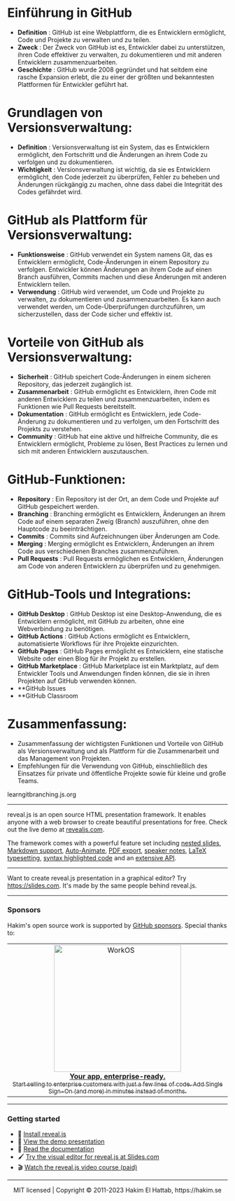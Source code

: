 # Einführung in GitHub

- **Definition** : GitHub ist eine Webplattform, die es Entwicklern ermöglicht, Code und Projekte zu verwalten und zu teilen.
- **Zweck** : Der Zweck von GitHub ist es, Entwickler dabei zu unterstützen, ihren Code effektiver zu verwalten, zu dokumentieren und mit anderen Entwicklern zusammenzuarbeiten.
- **Geschichte** : GitHub wurde 2008 gegründet und hat seitdem eine rasche Expansion erlebt, die zu einer der größten und bekanntesten Plattformen für Entwickler geführt hat.

# Grundlagen von Versionsverwaltung:

- **Definition** : Versionsverwaltung ist ein System, das es Entwicklern ermöglicht, den Fortschritt und die Änderungen an ihrem Code zu verfolgen und zu dokumentieren.
- **Wichtigkeit** : Versionsverwaltung ist wichtig, da sie es Entwicklern ermöglicht, den Code jederzeit zu überprüfen, Fehler zu beheben und Änderungen rückgängig zu machen, ohne dass dabei die Integrität des Codes gefährdet wird.

# GitHub als Plattform für Versionsverwaltung:

- **Funktionsweise** : GitHub verwendet ein System namens Git, das es Entwicklern ermöglicht, Code-Änderungen in einem Repository zu verfolgen. Entwickler können Änderungen an ihrem Code auf einen Branch ausführen, Commits machen und diese Änderungen mit anderen Entwicklern teilen.
- **Verwendung** : GitHub wird verwendet, um Code und Projekte zu verwalten, zu dokumentieren und zusammenzuarbeiten. Es kann auch verwendet werden, um Code-Überprüfungen durchzuführen, um sicherzustellen, dass der Code sicher und effektiv ist.

# Vorteile von GitHub als Versionsverwaltung:

- **Sicherheit** : GitHub speichert Code-Änderungen in einem sicheren Repository, das jederzeit zugänglich ist.
- **Zusammenarbeit** : GitHub ermöglicht es Entwicklern, ihren Code mit anderen Entwicklern zu teilen und zusammenzuarbeiten, indem es Funktionen wie Pull Requests bereitstellt.
- **Dokumentation** : GitHub ermöglicht es Entwicklern, jede Code-Änderung zu dokumentieren und zu verfolgen, um den Fortschritt des Projekts zu verstehen.
- **Community** : GitHub hat eine aktive und hilfreiche Community, die es Entwicklern ermöglicht, Probleme zu lösen, Best Practices zu lernen und sich mit anderen Entwicklern auszutauschen.

# GitHub-Funktionen:

- **Repository** : Ein Repository ist der Ort, an dem Code und Projekte auf GitHub gespeichert werden.
- **Branching** : Branching ermöglicht es Entwicklern, Änderungen an ihrem Code auf einem separaten Zweig (Branch) auszuführen, ohne den Hauptcode zu beeinträchtigen.
- **Commits** : Commits sind Aufzeichnungen über Änderungen am Code.
- **Merging** : Merging ermöglicht es Entwicklern, Änderungen an ihrem Code aus verschiedenen Branches zusammenzuführen.
- **Pull Requests** : Pull Requests ermöglichen es Entwicklern, Änderungen am Code von anderen Entwicklern zu überprüfen und zu genehmigen.

# GitHub-Tools und Integrations:

- **GitHub Desktop** : GitHub Desktop ist eine Desktop-Anwendung, die es Entwicklern ermöglicht, mit GitHub zu arbeiten, ohne eine Webverbindung zu benötigen.
- **GitHub Actions** : GitHub Actions ermöglicht es Entwicklern, automatisierte Workflows für ihre Projekte einzurichten.
- **GitHub Pages** : GitHub Pages ermöglicht es Entwicklern, eine statische Website oder einen Blog für ihr Projekt zu erstellen.
- **GitHub Marketplace** : GitHub Marketplace ist ein Marktplatz, auf dem Entwickler Tools und Anwendungen finden können, die sie in ihren Projekten auf GitHub verwenden können.
- **GitHub Issues
- **GitHub Classroom

# Zusammenfassung:

- Zusammenfassung der wichtigsten Funktionen und Vorteile von GitHub als Versionsverwaltung und als Plattform für die Zusammenarbeit und das Management von Projekten.
- Empfehlungen für die Verwendung von GitHub, einschließlich des Einsatzes für private und öffentliche Projekte sowie für kleine und große Teams.


learngitbranching.js.org


---
reveal.js is an open source HTML presentation framework. It enables anyone with a web browser to create beautiful presentations for free. Check out the live demo at [revealjs.com](https://revealjs.com/).

The framework comes with a powerful feature set including [nested slides](https://revealjs.com/vertical-slides/), [Markdown support](https://revealjs.com/markdown/), [Auto-Animate](https://revealjs.com/auto-animate/), [PDF export](https://revealjs.com/pdf-export/), [speaker notes](https://revealjs.com/speaker-view/), [LaTeX typesetting](https://revealjs.com/math/), [syntax highlighted code](https://revealjs.com/code/) and an [extensive API](https://revealjs.com/api/).

---

Want to create reveal.js presentation in a graphical editor? Try <https://slides.com>. It's made by the same people behind reveal.js.

---

### Sponsors
Hakim's open source work is supported by <a href="https://github.com/sponsors/hakimel">GitHub sponsors</a>. Special thanks to:
<div align="center">
  <table>
    <td align="center">
      <a href="https://workos.com/?utm_campaign=github_repo&utm_medium=referral&utm_content=revealjs&utm_source=github">
        <div>
          <img src="https://user-images.githubusercontent.com/629429/151508669-efb4c3b3-8fe3-45eb-8e47-e9510b5f0af1.svg" width="290" alt="WorkOS">
        </div>
        <b>Your app, enterprise-ready.</b>
        <div>
          <sub>Start selling to enterprise customers with just a few lines of code. Add Single Sign-On (and more) in minutes instead of months.</sup>
        </div>
      </a>
    </td>
  </table>
</div>

---

### Getting started
- 🚀 [Install reveal.js](https://revealjs.com/installation)
- 👀 [View the demo presentation](https://revealjs.com/demo)
- 📖 [Read the documentation](https://revealjs.com/markup/)
- 🖌 [Try the visual editor for reveal.js at Slides.com](https://slides.com/)
- 🎬 [Watch the reveal.js video course (paid)](https://revealjs.com/course)

--- 
<div align="center">
  MIT licensed | Copyright © 2011-2023 Hakim El Hattab, https://hakim.se
</div>
